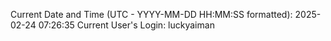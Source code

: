 Current Date and Time (UTC - YYYY-MM-DD HH:MM:SS formatted): 2025-02-24 07:26:35
Current User's Login: luckyaiman
